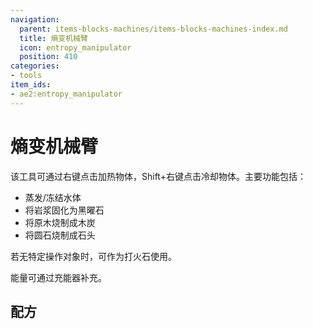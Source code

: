 ```yaml
---
navigation:
  parent: items-blocks-machines/items-blocks-machines-index.md
  title: 熵变机械臂
  icon: entropy_manipulator
  position: 410
categories:
- tools
item_ids:
- ae2:entropy_manipulator
---
```


# 熵变机械臂

<ItemImage id="entropy_manipulator" scale="4" />

该工具可通过右键点击加热物体，Shift+右键点击冷却物体。主要功能包括：
- 蒸发/冻结水体
- 将岩浆固化为黑曜石
- 将原木烧制成木炭
- 将圆石烧制成石头

若无特定操作对象时，可作为打火石使用。

能量可通过<ItemLink id="charger" />充能器补充。

## 配方

<RecipeFor id="entropy_manipulator" />